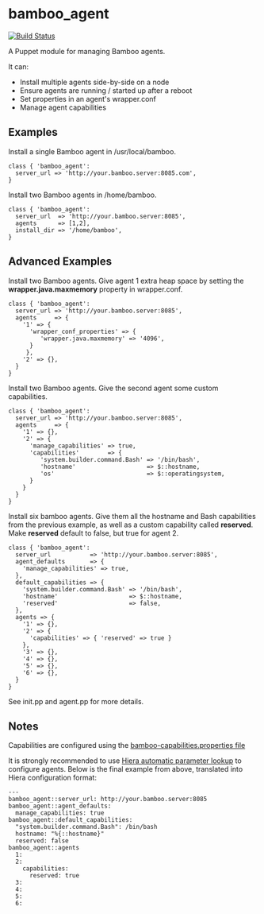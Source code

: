 bamboo_agent
============

[![Build Status](https://travis-ci.org/kayakco/puppet-bamboo_agent.png)](https://travis-ci.org/kayakco/puppet-bamboo_agent)

A Puppet module for managing Bamboo agents.

It can:

- Install multiple agents side-by-side on a node<br>
- Ensure agents are running / started up after a reboot<br>
- Set properties in an agent's wrapper.conf<br>
- Manage agent capabilities<br>


Examples
--------


Install a single Bamboo agent in /usr/local/bamboo.

    class { 'bamboo_agent':
      server_url => 'http://your.bamboo.server:8085.com',
    }


Install two Bamboo agents in /home/bamboo.

    class { 'bamboo_agent':
      server_url  => 'http://your.bamboo.server:8085',
      agents      => [1,2],
      install_dir => '/home/bamboo',
    }


Advanced Examples
-----------------

Install two Bamboo agents. Give agent 1 extra heap space by setting
the **wrapper.java.maxmemory** property in wrapper.conf.

    class { 'bamboo_agent':
      server_url => 'http://your.bamboo.server:8085',
      agents     => {
        '1' => {
          'wrapper_conf_properties' => {
             'wrapper.java.maxmemory' => '4096',
          }
         },
        '2' => {},
      }
    }

Install two Bamboo agents. Give the second agent some custom capabilities.

    class { 'bamboo_agent':
      server_url => 'http://your.bamboo.server:8085',
      agents     => {
        '1' => {},
        '2' => {
          'manage_capabilities' => true,
          'capabilities'        => {
             'system.builder.command.Bash' => '/bin/bash',
             'hostname'                    => $::hostname,
             'os'                          => $::operatingsystem,
          }
        }
      }
    }

Install six bamboo agents. Give them all the hostname and Bash
capabilities from the previous example, as well as a custom capability called
**reserved**. Make **reserved** default to false, but true for agent 2.

    class { 'bamboo_agent':
      server_url           => 'http://your.bamboo.server:8085',
      agent_defaults       => {
        'manage_capabilities' => true,
      },
      default_capabilities => {
        'system.builder.command.Bash' => '/bin/bash',
        'hostname'                    => $::hostname,
        'reserved'                    => false,
      },
      agents => {
        '1' => {},
        '2' => {
          'capabilities' => { 'reserved' => true }
        },
        '3' => {},
        '4' => {},
        '5' => {},
        '6' => {},
      }
    }

See init.pp and agent.pp for more details.

Notes
---------

Capabilities are configured using the [bamboo-capabilities.properties file](https://confluence.atlassian.com/display/BAMBOO/Configuring+remote+agent+capabilities+using+bamboo-capabilities.properties)<br>

It is strongly recommended to use [Hiera automatic parameter lookup](http://docs.puppetlabs.com/hiera/1/puppet.html#automatic-parameter-lookup) to configure agents. Below is the final example from above, translated into Hiera configuration format:

    ---
    bamboo_agent::server_url: http://your.bamboo.server:8085
    bamboo_agent::agent_defaults:
      manage_capabilities: true
    bamboo_agent::default_capabilities:
      "system.builder.command.Bash": /bin/bash
      hostname: "%{::hostname}"
      reserved: false
    bamboo_agent::agents
      1:
      2:
        capabilities:
          reserved: true
      3:
      4:
      5:
      6:


